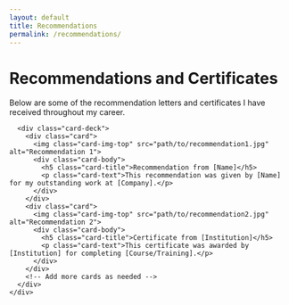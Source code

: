 ```yaml
---
layout: default
title: Recommendations
permalink: /recommendations/
---
```


<div class="container mt-5">
  <div class="row">
    <div class="col-md-12">
      <h1>Recommendations and Certificates</h1>
      <p>Below are some of the recommendation letters and certificates I have received throughout my career.</p>

      <div class="card-deck">
        <div class="card">
          <img class="card-img-top" src="path/to/recommendation1.jpg" alt="Recommendation 1">
          <div class="card-body">
            <h5 class="card-title">Recommendation from [Name]</h5>
            <p class="card-text">This recommendation was given by [Name] for my outstanding work at [Company].</p>
          </div>
        </div>
        <div class="card">
          <img class="card-img-top" src="path/to/recommendation2.jpg" alt="Recommendation 2">
          <div class="card-body">
            <h5 class="card-title">Certificate from [Institution]</h5>
            <p class="card-text">This certificate was awarded by [Institution] for completing [Course/Training].</p>
          </div>
        </div>
        <!-- Add more cards as needed -->
      </div>
    </div>
  </div>
</div>
